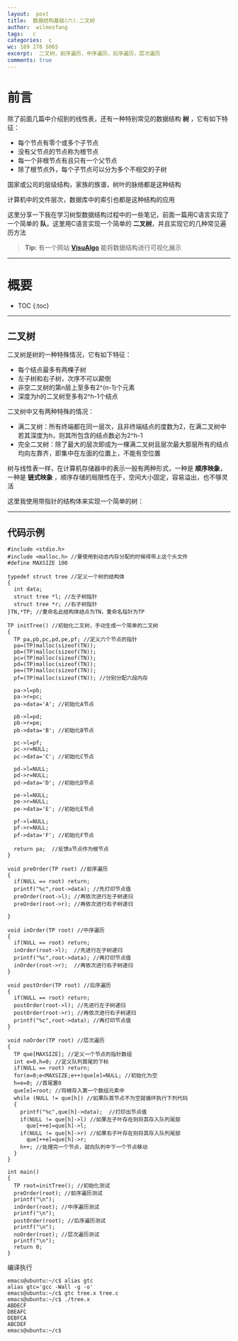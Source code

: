 ```yaml
---
layout:  post
title:  数据结构基础(六).二叉树
author:  wilmosfang
tags:   c 
categories:  c
wc: 189 278 5065
excerpt:  二叉树，前序遍历，中序遍历，后序遍历，层次遍历
comments: true
---
```



# 前言


除了前面几篇中介绍到的线性表，还有一种特别常见的数据结构 **树** ，它有如下特征：

* 每个节点有零个或多个子节点
* 没有父节点的节点称为根节点
* 每一个非根节点有且只有一个父节点
* 除了根节点外，每个子节点可以分为多个不相交的子树

国家或公司的层级结构，家族的族谱，树叶的脉络都是这种结构

计算机中的文件层次，数据库中的索引也都是这种结构的应用

这里分享一下我在学习树型数据结构过程中的一些笔记，前面一篇用C语言实现了一个简单的 **队**，这里用C语言实现一个简单的 **二叉树**，并且实现它的几种常见遍历方法

> **Tip:** 有一个网站 **[VisuAlgo][visualgo]** 能将数据结构进行可视化展示

---

# 概要

* TOC
{:toc}

---



## 二叉树

二叉树是树的一种特殊情况，它有如下特征：

* 每个结点最多有两棵子树
* 左子树和右子树，次序不可以颠倒
* 非空二叉树的第n层上至多有2^(n-1)个元素
* 深度为h的二叉树至多有2^h-1个结点

二叉树中又有两种特殊的情况：

* 满二叉树：所有终端都在同一层次，且非终端结点的度数为2，在满二叉树中若其深度为h，则其所包含的结点数必为2^h-1
* 完全二叉树：除了最大的层次即成为一棵满二叉树且层次最大那层所有的结点均向左靠齐，即集中在左面的位置上，不能有空位置


树与线性表一样，在计算机存储器中的表示一般有两种形式，一种是 **顺序映象**，一种是 **链式映象** ，顺序存储的局限性在于，空间大小固定，容易溢出，也不够灵活

这里我使用带指针的结构体来实现一个简单的树：

---

## 代码示例


~~~
#include <stdio.h>
#include <malloc.h> //要使用到动态内存分配的时候得带上这个头文件
#define MAXSIZE 100

typedef struct tree //定义一个树的结构体
{
  int data;
  struct tree *l; //左子树指针
  struct tree *r; //右子树指针
}TN,*TP; //重命名此结构体结点为TN，重命名指针为TP

TP initTree() //初始化二叉树，手动生成一个简单的二叉树
{
  TP pa,pb,pc,pd,pe,pf; //定义六个节点的指针
  pa=(TP)malloc(sizeof(TN));
  pb=(TP)malloc(sizeof(TN));
  pc=(TP)malloc(sizeof(TN));
  pd=(TP)malloc(sizeof(TN));
  pe=(TP)malloc(sizeof(TN));
  pf=(TP)malloc(sizeof(TN)); //分别分配六段内存
  
  pa->l=pb;
  pa->r=pc;
  pa->data='A'; //初始化A节点

  pb->l=pd;
  pb->r=pe;
  pb->data='B'; //初始化B节点
  
  pc->l=pf;
  pc->r=NULL;
  pc->data='C'; //初始化C节点
  
  pd->l=NULL;
  pd->r=NULL;
  pd->data='D'; //初始化D节点
  
  pe->l=NULL;
  pe->r=NULL;
  pe->data='E'; //初始化E节点
  
  pf->l=NULL;
  pf->r=NULL;
  pf->data='F'; //初始化F节点
  
  return pa;  //反馈a节点作为根节点
}

void preOrder(TP root) //前序遍历
{
  if(NULL == root) return; 
  printf("%c",root->data); //先打印节点值
  preOrder(root->l); //再依次进行左子树递归
  preOrder(root->r); //再依次进行右子树递归

}

void inOrder(TP root) //中序遍历
{
  if(NULL == root) return;
  inOrder(root->l);  //先进行左子树递归
  printf("%c",root->data); //再打印节点值
  inOrder(root->r);  //再依次进行右子树递归
}

void postOrder(TP root) //后序遍历
{
  if(NULL == root) return;
  postOrder(root->l); //先进行左子树递归
  postOrder(root->r); //再依次进行右子树递归
  printf("%c",root->data); //再打印节点值
}

void noOrder(TP root) //层次遍历
{
  TP que[MAXSIZE]; //定义一个节点的指针数组
  int e=0,h=0; //定义队列首尾的下标
  if(NULL == root) return; 
  for(e=0;e<MAXSIZE;e++)que[e]=NULL; //初始化为空
  h=e=0; //首尾置0
  que[e]=root; //将根存入第一个数组元素中
  while (NULL != que[h]) //如果队首节点不为空就循环执行下列代码
  {
    printf("%c",que[h]->data);  //打印出节点值
    if(NULL != que[h]->l) //如果左子叶存在则将其存入队列尾部
      que[++e]=que[h]->l;
    if(NULL != que[h]->r) //如果右子叶存在则将其存入队列尾部
      que[++e]=que[h]->r;
    h++; //处理完一个节点，就向队列中下一个节点移动
  }
}

int main()
{
  TP root=initTree(); //初始化测试
  preOrder(root); //前序遍历测试
  printf("\n");
  inOrder(root); //中序遍历测试
  printf("\n");
  postOrder(root); //后序遍历测试
  printf("\n");
  noOrder(root); //层次遍历测试
  printf("\n");
  return 0;
}
~~~

编译执行

~~~
emacs@ubuntu:~/c$ alias gtc
alias gtc='gcc -Wall -g -o'
emacs@ubuntu:~/c$ gtc tree.x tree.c
emacs@ubuntu:~/c$ ./tree.x 
ABDECF
DBEAFC
DEBFCA
ABCDEF
emacs@ubuntu:~/c$ 
~~~

[visualgo]:https://visualgo.net/


